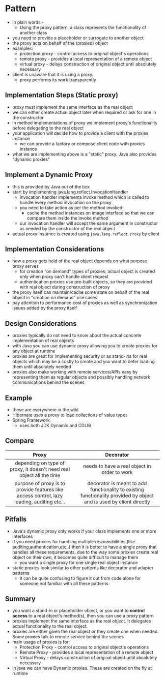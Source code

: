 # Pattern
* in plain words - 
    * Using the proxy pattern, a class represents the functionality of another class
* you need to provide a placeholder or surrogate to another object
* the proxy acts on behalf of the (proxied) object
* examples:
    * protection proxy - control access to original object's operations
    * remote proxy - provides a local representation of a remote object
    * virtual proxy - delays construction of original object until absolutely necessary
* client is unaware that it is using a proxy.
    * proxy performs its work transparently
 
    
## Implementation Steps (Static proxy)
* proxy must implement the same interface as the real object
* we can either create actual object later when required or ask for one in the constructor
* in method implementations of proxy we implement proxy's functionality before delegating to the real object
* your application will decide how to provide a client with the proxies instance
    * we can provide a factory or compose client code with proxies instance
* what we are implementing above is a "static" proxy. Java also provides "dynamic proxies"

## Implement a Dynamic Proxy
* this is provided by Java out of the box
* start by implementing java.lang.reflect.InvocationHandler
    * invocation handler implements invoke method which is called to handle every method invocation on the proxy
    * you need to take action as per the method invoked:
        * cache the method instances on image interface so that we can compare them inside the invoke method
    * our invocation handler will accept the same argument in constructor as needed by the constructor of the real object
* actual proxy instance is created using ```java.lang.reflect.Proxy``` by client
    
## Implementation Considerations
* how a proxy gets hold of the real object depends on what purpose proxy serves
    * for creation "on demand" types of proxies; actual object is created only when proxy can't handle client request
    * authentication proxies use pre-built objects, so they are provided with real object during construction of proxy
* the proxy itself can maintain/cache some state on behalf of the real object in "creation on demand" use cases
* pay attention to performance cost of proxies as well as synchronization issues added by the proxy itself
    
## Design Considerations
* proxies typically do not need to know about the actual concrete implementation of real objects
* with Java you can use dynamic proxy allowing you to create proxies for any object at runtime
* proxies are great for implementing security or as stand-ins for real objects which may be a costly to create and you
want to defer loading them until absolutely needed
* proxies also make working with remote services/APIs easy by representing them as regular objects and possibly handling
network communications behind the scenes

## Example
* these are everywhere in the wild
* Hibernate uses a proxy to load collections of value types
* Spring Framework
    * uses both JDK Dynamic and CGLIB
    
## Compare   
Proxy | Decorator
:---:|:---:
depending on type of proxy, it doesn't need real object all the time | needs to have a real object in order to work
purpose of proxy is to provide features like access control, lazy loading, auditing etc... | decorator is meant to add functionality to existing functionality provided by object and is used by client directly


## Pitfalls
* Java's dynamic proxy only works if your class implements one or more interfaces
* if you need proxies for handling multiple responsibilities (like auditing,authentication,etc..) then it is better to
have a single proxy that handles all these requirements, due to the way some proxies create real object on their own, it 
becomes quite difficult to manage them
    * you want a single proxy for one single real object instance
* static proxies look similar to other patterns like decorator and adapter patterns
    * it can be quite confusing to figure it out from code alone for someone not familiar with all these patterns


## Summary                                                                                            
* you want a stand-in or placeholder object, or you want to **control access** to a real object's method(s), then you 
can use a proxy pattern
* proxies implement the same interface as the real object. It delegates actual functionality to the real object.
* proxies are either given the real object or they create one when needed. Some proxies talk to remote service behind
the scenes
* main usage of proxies is for:
    * Protection Proxy - control access to original object's operations
    * Remote Proxy - provides a local representation of a remote object
    * Virtual Proxy - delays construction of original object until absolutely necessary
* in java we can have Dynamic proxies. These are created on the fly at runtime